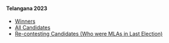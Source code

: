 #### Telangana 2023
  * [Winners](https://www.myneta.info/Telangana2023/index.php?action=show_winners&sort=default)
  * [All Candidates](https://www.myneta.info/Telangana2023/)
  * [ Re-contesting Candidates (Who were MLAs in Last Election)](https://www.myneta.info/Telangana2023/index.php?action=recontestAssetsComparison)
